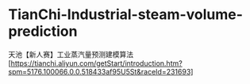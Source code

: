 # TianChi-Industrial-steam-volume-prediction
天池【新人赛】工业蒸汽量预测建模算法[https://tianchi.aliyun.com/getStart/introduction.htm?spm=5176.100066.0.0.518433af95U5St&raceId=231693]
